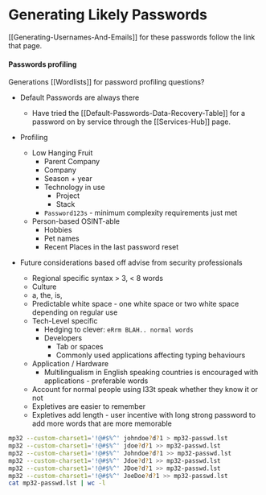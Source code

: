 # Generating Likely Passwords


[[Generating-Usernames-And-Emails]] for these passwords follow the link that page.

#### Passwords profiling

Generations [[Wordlists]] for password profiling questions?
- Default Passwords are always there 
	- Have tried the [[Default-Passwords-Data-Recovery-Table]] for a password on by service through the [[Services-Hub]] page.
- Profiling
	- Low Hanging Fruit
		- Parent Company
		- Company 
		- Season + year
		- Technology in use
			- Project
			- Stack
		- `Password123s` - minimum complexity requirements just met
	- Person-based OSINT-able
		- Hobbies
		- Pet names
		- Recent Places in the last password reset 


- Future considerations based off advise from security professionals
	- Regional specific syntax  > 3, < 8 words 
	- Culture 
	- a, the, is, 
	- Predictable white space - one white space or two white space depending on regular use 
	- Tech-Level specific
		- Hedging to clever: `eRrm BLAH.. normal words`
		- Developers 
			- Tab or spaces 
			- Commonly used applications affecting typing behaviours 
	- Application / Hardware
		- Multilingualism in English speaking countries is encouraged with applications - preferable words
	- Account for normal people using l33t speak whether they know it or not 
	- Expletives are easier to remember 
	- Expletives add length - user incentive with long strong password to add more words that are more memorable 



```bash
mp32 --custom-charset1='!@#$%^' johndoe?d?1 > mp32-passwd.lst
mp32 --custom-charset1='!@#$%^' jdoe?d?1 >> mp32-passwd.lst
mp32 --custom-charset1='!@#$%^' Johndoe?d?1 >> mp32-passwd.lst
mp32 --custom-charset1='!@#$%^' Jdoe?d?1 >> mp32-passwd.lst
mp32 --custom-charset1='!@#$%^' JDoe?d?1 >> mp32-passwd.lst
mp32 --custom-charset1='!@#$%^' JoeDoe?d?1 >> mp32-passwd.lst
cat mp32-passwd.lst | wc -l
```